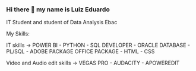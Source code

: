 ### Hi there 👋 my name is Luiz Eduardo 

IT Student and student of Data Analysis Ebac 

My Skills:

IT skills -> 
  POWER BI - PYTHON - SQL DEVELOPER - ORACLE DATABASE - PL/SQL - ADOBE PACKAGE OFFICE PACKAGE - HTML - CSS

Video and Audio edit skills -> VEGAS PRO - AUDACITY - APOWEREDIT 


<!--
**LuizEduardo008/LuizEduardo008** is a ✨ _special_ ✨ repository because its `README.md` (this file) appears on your GitHub profile.

Here are some ideas to get you started:

- 🔭 I’m currently working on ...
- 🌱 I’m currently learning ...
- 👯 I’m looking to collaborate on ...
- 🤔 I’m looking for help with ...
- 💬 Ask me about ...
- 📫 How to reach me: ...
- 😄 Pronouns: ...
- ⚡ Fun fact: ...
-->
